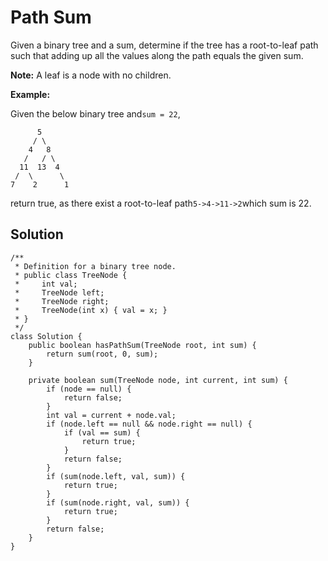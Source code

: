 # Path Sum

Given a binary tree and a sum, determine if the tree has a root-to-leaf path such that adding up all the values along the path equals the given sum.

**Note:** A leaf is a node with no children.

**Example:**

Given the below binary tree and`sum = 22`,

```
      5
     / \
    4   8
   /   / \
  11  13  4
 /  \      \
7    2      1
```

return true, as there exist a root-to-leaf path`5->4->11->2`which sum is 22.

## Solution

```
/**
 * Definition for a binary tree node.
 * public class TreeNode {
 *     int val;
 *     TreeNode left;
 *     TreeNode right;
 *     TreeNode(int x) { val = x; }
 * }
 */
class Solution {
    public boolean hasPathSum(TreeNode root, int sum) {
        return sum(root, 0, sum);
    }
    
    private boolean sum(TreeNode node, int current, int sum) {
        if (node == null) {
            return false;
        }
        int val = current + node.val;
        if (node.left == null && node.right == null) {
            if (val == sum) {
                return true;
            }
            return false;
        }
        if (sum(node.left, val, sum)) {
            return true;
        }
        if (sum(node.right, val, sum)) {
            return true;
        }
        return false;
    }
}
```



